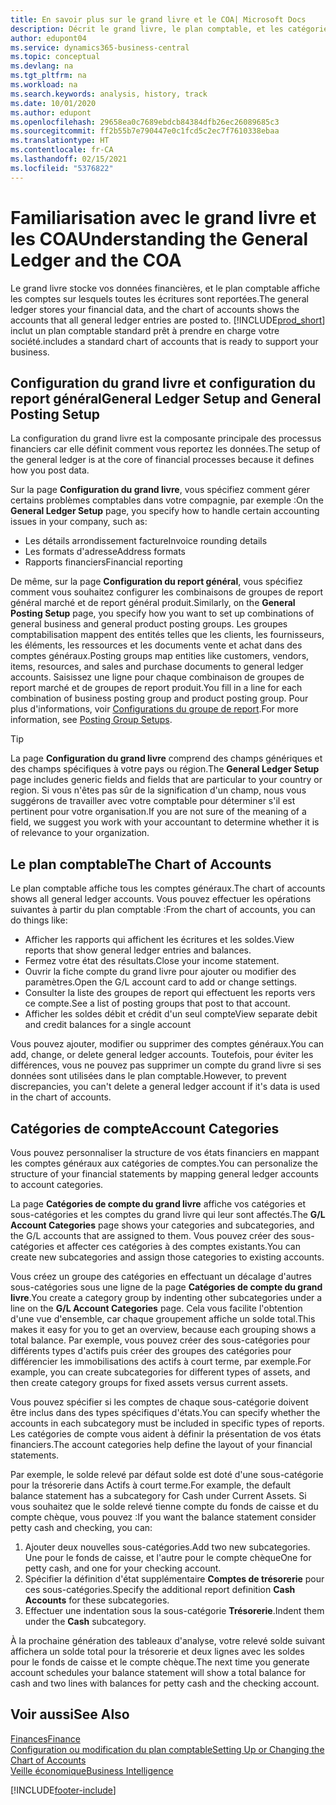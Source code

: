 ```yaml
---
title: En savoir plus sur le grand livre et le COA| Microsoft Docs
description: Décrit le grand livre, le plan comptable, et les catégories de compte.
author: edupont04
ms.service: dynamics365-business-central
ms.topic: conceptual
ms.devlang: na
ms.tgt_pltfrm: na
ms.workload: na
ms.search.keywords: analysis, history, track
ms.date: 10/01/2020
ms.author: edupont
ms.openlocfilehash: 29658ea0c7689ebdcb84384dfb26ec26089685c3
ms.sourcegitcommit: ff2b55b7e790447e0c1fcd5c2ec7f7610338ebaa
ms.translationtype: HT
ms.contentlocale: fr-CA
ms.lasthandoff: 02/15/2021
ms.locfileid: "5376822"
---
```

# <a name="understanding-the-general-ledger-and-the-coa"></a><span data-ttu-id="3bb0f-103">Familiarisation avec le grand livre et les COA</span><span class="sxs-lookup"><span data-stu-id="3bb0f-103">Understanding the General Ledger and the COA</span></span>

<span data-ttu-id="3bb0f-104">Le grand livre stocke vos données financières, et le plan comptable affiche les comptes sur lesquels toutes les écritures sont reportées.</span><span class="sxs-lookup"><span data-stu-id="3bb0f-104">The general ledger stores your financial data, and the chart of accounts shows the accounts that all general ledger entries are posted to.</span></span> [!INCLUDE[prod_short](includes/prod_short.md)] <span data-ttu-id="3bb0f-105">inclut un plan comptable standard prêt à prendre en charge votre société.</span><span class="sxs-lookup"><span data-stu-id="3bb0f-105">includes a standard chart of accounts that is ready to support your business.</span></span>

## <a name="general-ledger-setup-and-general-posting-setup"></a><span data-ttu-id="3bb0f-106">Configuration du grand livre et configuration du report général</span><span class="sxs-lookup"><span data-stu-id="3bb0f-106">General Ledger Setup and General Posting Setup</span></span>

<span data-ttu-id="3bb0f-107">La configuration du grand livre est la composante principale des processus financiers car elle définit comment vous reportez les données.</span><span class="sxs-lookup"><span data-stu-id="3bb0f-107">The setup of the general ledger is at the core of financial processes because it defines how you post data.</span></span>  

<span data-ttu-id="3bb0f-108">Sur la page **Configuration du grand livre**, vous spécifiez comment gérer certains problèmes comptables dans votre compagnie, par exemple :</span><span class="sxs-lookup"><span data-stu-id="3bb0f-108">On the **General Ledger Setup** page, you specify how to handle certain accounting issues in your company, such as:</span></span>  

* <span data-ttu-id="3bb0f-109">Les détails arrondissement facture</span><span class="sxs-lookup"><span data-stu-id="3bb0f-109">Invoice rounding details</span></span>  
* <span data-ttu-id="3bb0f-110">Les formats d'adresse</span><span class="sxs-lookup"><span data-stu-id="3bb0f-110">Address formats</span></span>  
* <span data-ttu-id="3bb0f-111">Rapports financiers</span><span class="sxs-lookup"><span data-stu-id="3bb0f-111">Financial reporting</span></span>  

<span data-ttu-id="3bb0f-112">De même, sur la page **Configuration du report général**, vous spécifiez comment vous souhaitez configurer les combinaisons de groupes de report général marché et de report général produit.</span><span class="sxs-lookup"><span data-stu-id="3bb0f-112">Similarly, on the **General Posting Setup** page, you specify how you want to set up combinations of general business and general product posting groups.</span></span> <span data-ttu-id="3bb0f-113">Les groupes comptabilisation mappent des entités telles que les clients, les fournisseurs, les éléments, les ressources et les documents vente et achat dans des comptes généraux.</span><span class="sxs-lookup"><span data-stu-id="3bb0f-113">Posting groups map entities like customers, vendors, items, resources, and sales and purchase documents to general ledger accounts.</span></span> <span data-ttu-id="3bb0f-114">Saisissez une ligne pour chaque combinaison de groupes de report marché et de groupes de report produit.</span><span class="sxs-lookup"><span data-stu-id="3bb0f-114">You fill in a line for each combination of business posting group and product posting group.</span></span> <span data-ttu-id="3bb0f-115">Pour plus d'informations, voir [Configurations du groupe de report](finance-posting-groups.md).</span><span class="sxs-lookup"><span data-stu-id="3bb0f-115">For more information, see [Posting Group Setups](finance-posting-groups.md).</span></span>  

> [!TIP]
> <span data-ttu-id="3bb0f-116">La page **Configuration du grand livre** comprend des champs génériques et des champs spécifiques à votre pays ou région.</span><span class="sxs-lookup"><span data-stu-id="3bb0f-116">The **General Ledger Setup** page includes generic fields and fields that are particular to your country or region.</span></span> <span data-ttu-id="3bb0f-117">Si vous n'êtes pas sûr de la signification d'un champ, nous vous suggérons de travailler avec votre comptable pour déterminer s'il est pertinent pour votre organisation.</span><span class="sxs-lookup"><span data-stu-id="3bb0f-117">If you are not sure of the meaning of a field, we suggest you work with your accountant to determine whether it is of relevance to your organization.</span></span>  

## <a name="the-chart-of-accounts"></a><span data-ttu-id="3bb0f-118">Le plan comptable</span><span class="sxs-lookup"><span data-stu-id="3bb0f-118">The Chart of Accounts</span></span>

<span data-ttu-id="3bb0f-119">Le plan comptable affiche tous les comptes généraux.</span><span class="sxs-lookup"><span data-stu-id="3bb0f-119">The chart of accounts shows all general ledger accounts.</span></span> <span data-ttu-id="3bb0f-120">Vous pouvez effectuer les opérations suivantes à partir du plan comptable :</span><span class="sxs-lookup"><span data-stu-id="3bb0f-120">From the chart of accounts, you can do things like:</span></span>  

* <span data-ttu-id="3bb0f-121">Afficher les rapports qui affichent les écritures et les soldes.</span><span class="sxs-lookup"><span data-stu-id="3bb0f-121">View reports that show general ledger entries and balances.</span></span>  
* <span data-ttu-id="3bb0f-122">Fermez votre état des résultats.</span><span class="sxs-lookup"><span data-stu-id="3bb0f-122">Close your income statement.</span></span>  
* <span data-ttu-id="3bb0f-123">Ouvrir la fiche compte du grand livre pour ajouter ou modifier des paramètres.</span><span class="sxs-lookup"><span data-stu-id="3bb0f-123">Open the G/L account card to add or change settings.</span></span>  
* <span data-ttu-id="3bb0f-124">Consulter la liste des groupes de report qui effectuent les reports vers ce compte.</span><span class="sxs-lookup"><span data-stu-id="3bb0f-124">See a list of posting groups that post to that account.</span></span>
* <span data-ttu-id="3bb0f-125">Afficher les soldes débit et crédit d'un seul compte</span><span class="sxs-lookup"><span data-stu-id="3bb0f-125">View separate debit and credit balances for a single account</span></span>  

<span data-ttu-id="3bb0f-126">Vous pouvez ajouter, modifier ou supprimer des comptes généraux.</span><span class="sxs-lookup"><span data-stu-id="3bb0f-126">You can add, change, or delete general ledger accounts.</span></span> <span data-ttu-id="3bb0f-127">Toutefois, pour éviter les différences, vous ne pouvez pas supprimer un compte du grand livre si ses données sont utilisées dans le plan comptable.</span><span class="sxs-lookup"><span data-stu-id="3bb0f-127">However, to prevent discrepancies, you can't delete a general ledger account if it's data is used in the chart of accounts.</span></span>  

## <a name="account-categories"></a><span data-ttu-id="3bb0f-128">Catégories de compte</span><span class="sxs-lookup"><span data-stu-id="3bb0f-128">Account Categories</span></span>

<span data-ttu-id="3bb0f-129">Vous pouvez personnaliser la structure de vos états financiers en mappant les comptes généraux aux catégories de comptes.</span><span class="sxs-lookup"><span data-stu-id="3bb0f-129">You can personalize the structure of your financial statements by mapping general ledger accounts to account categories.</span></span>  

<span data-ttu-id="3bb0f-130">La page **Catégories de compte du grand livre** affiche vos catégories et sous-catégories et les comptes du grand livre qui leur sont affectés.</span><span class="sxs-lookup"><span data-stu-id="3bb0f-130">The **G/L Account Categories** page shows your categories and subcategories, and the G/L accounts that are assigned to them.</span></span> <span data-ttu-id="3bb0f-131">Vous pouvez créer des sous-catégories et affecter ces catégories à des comptes existants.</span><span class="sxs-lookup"><span data-stu-id="3bb0f-131">You can create new subcategories and assign those categories to existing accounts.</span></span>  

<span data-ttu-id="3bb0f-132">Vous créez un groupe des catégories en effectuant un décalage d'autres sous-catégories sous une ligne de la page **Catégories de compte du grand livre**.</span><span class="sxs-lookup"><span data-stu-id="3bb0f-132">You create a category group by indenting other subcategories under a line on the **G/L Account Categories** page.</span></span> <span data-ttu-id="3bb0f-133">Cela vous facilite l'obtention d'une vue d'ensemble, car chaque groupement affiche un solde total.</span><span class="sxs-lookup"><span data-stu-id="3bb0f-133">This makes it easy for you to get an overview, because each grouping shows a total balance.</span></span> <span data-ttu-id="3bb0f-134">Par exemple, vous pouvez créer des sous-catégories pour différents types d'actifs puis créer des groupes des catégories pour différencier les immobilisations des actifs à court terme, par exemple.</span><span class="sxs-lookup"><span data-stu-id="3bb0f-134">For example, you can create subcategories for different types of assets, and then create category groups for fixed assets versus current assets.</span></span>  

<span data-ttu-id="3bb0f-135">Vous pouvez spécifier si les comptes de chaque sous-catégorie doivent être inclus dans des types spécifiques d'états.</span><span class="sxs-lookup"><span data-stu-id="3bb0f-135">You can specify whether the accounts in each subcategory must be included in specific types of reports.</span></span> <span data-ttu-id="3bb0f-136">Les catégories de compte vous aident à définir la présentation de vos états financiers.</span><span class="sxs-lookup"><span data-stu-id="3bb0f-136">The account categories help define the layout of your financial statements.</span></span>  

<span data-ttu-id="3bb0f-137">Par exemple, le solde relevé par défaut solde est doté d'une sous-catégorie pour la trésorerie dans Actifs à court terme.</span><span class="sxs-lookup"><span data-stu-id="3bb0f-137">For example, the default balance statement has a subcategory for Cash under Current Assets.</span></span> <span data-ttu-id="3bb0f-138">Si vous souhaitez que le solde relevé tienne compte du fonds de caisse et du compte chèque, vous pouvez :</span><span class="sxs-lookup"><span data-stu-id="3bb0f-138">If you want the balance statement consider petty cash and checking, you can:</span></span>  

1. <span data-ttu-id="3bb0f-139">Ajouter deux nouvelles sous-catégories.</span><span class="sxs-lookup"><span data-stu-id="3bb0f-139">Add two new subcategories.</span></span> <span data-ttu-id="3bb0f-140">Une pour le fonds de caisse, et l'autre pour le compte chèque</span><span class="sxs-lookup"><span data-stu-id="3bb0f-140">One for petty cash, and one for your checking account.</span></span>  
2. <span data-ttu-id="3bb0f-141">Spécifier la définition d'état supplémentaire **Comptes de trésorerie** pour ces sous-catégories.</span><span class="sxs-lookup"><span data-stu-id="3bb0f-141">Specify the additional report definition **Cash Accounts** for these subcategories.</span></span>  
3. <span data-ttu-id="3bb0f-142">Effectuer une indentation sous la sous-catégorie **Trésorerie**.</span><span class="sxs-lookup"><span data-stu-id="3bb0f-142">Indent them under the **Cash** subcategory.</span></span>  

<span data-ttu-id="3bb0f-143">À la prochaine génération des tableaux d'analyse, votre relevé solde suivant affichera un solde total pour la trésorerie et deux lignes avec les soldes pour le fonds de caisse et le compte chèque.</span><span class="sxs-lookup"><span data-stu-id="3bb0f-143">The next time you generate account schedules your balance statement will show a total balance for cash and two lines with balances for petty cash and the checking account.</span></span>  

## <a name="see-also"></a><span data-ttu-id="3bb0f-144">Voir aussi</span><span class="sxs-lookup"><span data-stu-id="3bb0f-144">See Also</span></span>

[<span data-ttu-id="3bb0f-145">Finances</span><span class="sxs-lookup"><span data-stu-id="3bb0f-145">Finance</span></span>](finance.md)  
[<span data-ttu-id="3bb0f-146">Configuration ou modification du plan comptable</span><span class="sxs-lookup"><span data-stu-id="3bb0f-146">Setting Up or Changing the Chart of Accounts</span></span>](finance-setup-chart-accounts.md)  
[<span data-ttu-id="3bb0f-147">Veille économique</span><span class="sxs-lookup"><span data-stu-id="3bb0f-147">Business Intelligence</span></span>](bi.md)  


[!INCLUDE[footer-include](includes/footer-banner.md)]